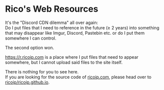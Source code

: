 # Rico's Web Resources
It's the "Discord CDN dilemma" all over again:  
Do I put files that I need to reference in the future (≥ 2 years) into something that may disappear like Imgur, Discord, Pastebin etc. or do I put them somewhere I can control.

The second option won. 

<https://r.ricoip.com> is a place where I put files that need to appear somewhere, but I cannot upload said files to the site itself.

There is nothing for you to see here.  
If you are looking for the source code of [ricoip.com](https://www.ricoip.com), please head over to [ricoip/ricoip.github.io](https://github.com/ricoip/ricoip.github.io).
